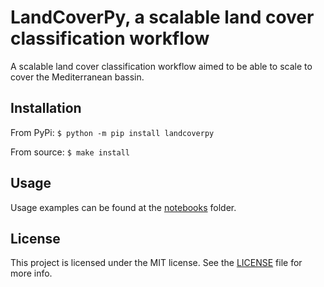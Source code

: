 # LandCoverPy, a scalable land cover classification workflow

A scalable land cover classification workflow aimed to be able to scale to cover the Mediterranean bassin.

## Installation
From PyPi:
`$ python -m pip install landcoverpy`

From source:
`$ make install`

## Usage

Usage examples can be found at the [notebooks](notebooks) folder.

## License
This project is licensed under the MIT license. See the [LICENSE](LICENSE) file for more info.
